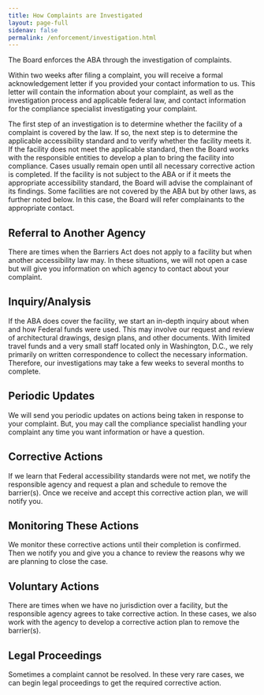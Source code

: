 ```yaml
---
title: How Complaints are Investigated
layout: page-full
sidenav: false
permalink: /enforcement/investigation.html
---
```

The Board enforces the ABA through the investigation of complaints.

Within two weeks after filing a complaint, you will receive a formal acknowledgement letter if you provided your contact information to us. This letter will contain the information about your complaint, as well as the investigation process and applicable federal law, and contact information for the compliance specialist investigating your complaint.

The first step of an investigation is to determine whether the facility of a complaint is covered by the law. If so, the next step is to determine the applicable accessibility standard and to verify whether the facility meets it. If the facility does not meet the applicable standard, then the Board works with the responsible entities to develop a plan to bring the facility into compliance. Cases usually remain open until all necessary corrective action is completed. If the facility is not subject to the ABA or if it meets the appropriate accessibility standard, the Board will advise the complainant of its findings. Some facilities are not covered by the ABA but by other laws, as further noted below. In this case, the Board will refer complainants to the appropriate contact.

## Referral to Another Agency

There are times when the Barriers Act does not apply to a facility but when another accessibility law may. In these situations, we will not open a case but will give you information on which agency to contact about your complaint.

## Inquiry/Analysis

If the ABA does cover the facility, we start an in-depth inquiry about when and how Federal funds were used. This may involve our request and review of architectural drawings, design plans, and other documents. With limited travel funds and a very small staff located only in Washington, D.C., we rely primarily on written correspondence to collect the necessary information. Therefore, our investigations may take a few weeks to several months to complete.

## Periodic Updates

We will send you periodic updates on actions being taken in response to your complaint. But, you may call the compliance specialist handling your complaint any time you want information or have a question.

## Corrective Actions

If we learn that Federal accessibility standards were not met, we notify the responsible agency and request a plan and schedule to remove the barrier(s). Once we receive and accept this corrective action plan, we will notify you.

## Monitoring These Actions

We monitor these corrective actions until their completion is confirmed. Then we notify you and give you a chance to review the reasons why we are planning to close the case.

## Voluntary Actions

There are times when we have no jurisdiction over a facility, but the responsible agency agrees to take corrective action. In these cases, we also work with the agency to develop a corrective action plan to remove the barrier(s).

## Legal Proceedings

Sometimes a complaint cannot be resolved. In these very rare cases, we can begin legal proceedings to get the required corrective action.
